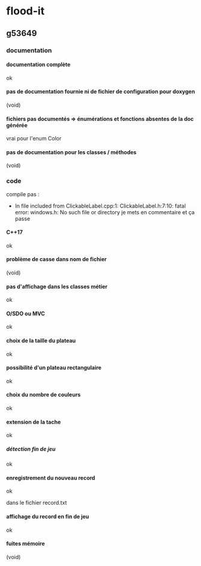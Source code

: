 # flood-it

## g53649

### documentation

#### documentation complète 

ok

#### pas de documentation fournie ni de fichier de configuration pour doxygen

(void)

#### fichiers pas documentés => énumérations et fonctions absentes de la doc générée

vrai pour l'enum Color

#### pas de documentation pour les classes / méthodes

(void)

### code

compile pas :

+ In file included from ClickableLabel.cpp:1:
ClickableLabel.h:7:10: fatal error: windows.h: No such file or directory
je mets en commentaire et ça passe

#### C++17

ok

#### problème de casse dans nom de fichier

(void)

#### pas d'affichage dans les classes métier

ok

#### O/SDO ou MVC

ok

#### choix de la taille du plateau

ok

#### possibilité d'un plateau rectangulaire

ok

#### choix du nombre de couleurs

ok

#### extension de la tache

ok

##### détection fin de jeu

ok

#### enregistrement du nouveau record

ok

dans le fichier record.txt

#### affichage du record en fin de jeu

ok

#### fuites mémoire

(void)

